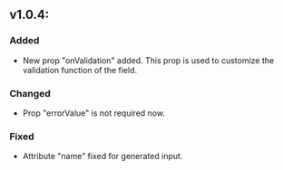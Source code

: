 
## v1.0.4:

### Added
- New prop "onValidation" added. This prop is used to customize the validation function of the field.

### Changed
- Prop "errorValue" is not required now.

### Fixed
- Attribute "name" fixed for generated input.
